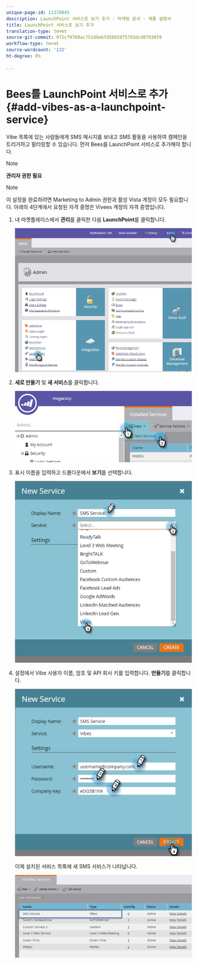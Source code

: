 ```yaml
---
unique-page-id: 11378845
description: LaunchPoint 서비스로 보기 추가 - 마케팅 문서 - 제품 설명서
title: LaunchPoint 서비스로 보기 추가
translation-type: tm+mt
source-git-commit: 972cf9769ac751d9abfd5665975703dcd07930f0
workflow-type: tm+mt
source-wordcount: '132'
ht-degree: 0%

---
```



# Bees를 LaunchPoint 서비스로 추가 {#add-vibes-as-a-launchpoint-service}

Vibe 목록에 있는 사람들에게 SMS 메시지를 보내고 SMS 활동을 사용하여 캠페인을 트리거하고 필터링할 수 있습니다. 먼저 Bees를 LaunchPoint 서비스로 추가해야 합니다.

>[!NOTE]
>
>**관리자 권한 필요**

>[!NOTE]
>
>이 설정을 완료하려면 Marketing to Admin 권한과 활성 Vista 계정이 모두 필요합니다. 아래의 4단계에서 요청된 자격 증명은 Vivees 계정의 자격 증명입니다.

1. 내 마켓플레이스에서 **관리**&#x200B;를 클릭한 다음 **LaunchPoint**&#x200B;를 클릭합니다.

   ![](assets/image2016-7-27-9-3a31-3a17.png)

1. **새로 만들기** 및 **새 서비스**&#x200B;를 클릭합니다.

   ![](assets/image2016-7-27-9-3a34-3a25.png)

1. 표시 이름을 입력하고 드롭다운에서 **보기**&#x200B;를 선택합니다.

   ![](assets/new-service-vibes.png)

1. 설정에서 Vibe 사용자 이름, 암호 및 API 회사 키를 입력합니다. **만들기**&#x200B;를 클릭합니다.

   ![](assets/new-service-vibes-settings-2.png)

   이제 설치된 서비스 목록에 새 SMS 서비스가 나타납니다.

   ![](assets/image2016-7-27-9-3a45-3a1.png)
